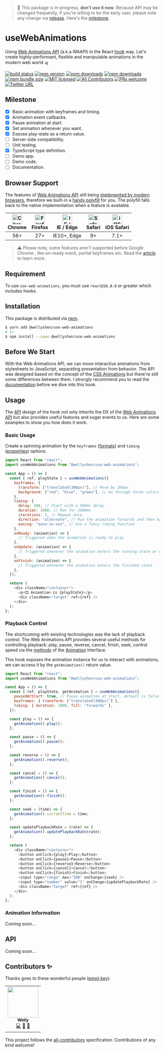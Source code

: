 > 🚧 This package is in-progress, **don't use it now**. Because API may be changed frequently, if you're willing to be the early user, please note any change via [release](https://github.com/wellyshen/use-web-animations/releases). Here's the [milestone](#milestone).

# useWebAnimations

Using [Web Animations API](https://developer.mozilla.org/en-US/docs/Web/API/Web_Animations_API) (a.k.a WAAPI) in the React [hook](https://reactjs.org/docs/hooks-custom.html#using-a-custom-hook) way. Let's create highly-performant, flexible and manipulable animations in the modern web world 🛸

[![build status](https://img.shields.io/github/workflow/status/wellyshen/use-web-animations/CI?style=flat-square)](https://github.com/wellyshen/use-web-animations/actions?query=workflow%3ACI)
[![npm version](https://img.shields.io/npm/v/@wellyshen/use-web-animations?style=flat-square)](https://www.npmjs.com/package/@wellyshen/use-web-animations)
[![npm downloads](https://img.shields.io/npm/dm/@wellyshen/use-web-animations?style=flat-square)](https://www.npmtrends.com/@wellyshen/use-web-animations)
[![npm downloads](https://img.shields.io/npm/dt/@wellyshen/use-web-animations?style=flat-square)](https://www.npmtrends.com/@wellyshen/use-web-animations)
[![npm bundle size](https://img.shields.io/bundlephobia/minzip/@wellyshen/use-web-animations?style=flat-square)](https://bundlephobia.com/result?p=@wellyshen/use-web-animations)
[![MIT licensed](https://img.shields.io/github/license/wellyshen/use-web-animations?style=flat-square)](https://raw.githubusercontent.com/wellyshen/use-web-animations/master/LICENSE)
[![All Contributors](https://img.shields.io/badge/all_contributors-1-orange.svg?style=flat-square)](#contributors-)
[![PRs welcome](https://img.shields.io/badge/PRs-welcome-brightgreen?style=flat-square)](https://github.com/wellyshen/use-web-animations/blob/master/CONTRIBUTING.md)
[![Twitter URL](https://img.shields.io/twitter/url?style=social&url=https%3A%2F%2Fgithub.com%2Fwellyshen%2Fuse-web-animations)](https://twitter.com/intent/tweet?text=With%20@wellyshen/use-web-animations,%20I%20can%20build%20fancy%20and%20performant%20animations%20for%20my%20web%20app.%20Thanks,%20@Welly%20Shen%20🤩)

## Milestone

- [x] Basic animation with keyframes and timing.
- [x] Animation event callbacks.
- [x] Pause animation at start.
- [x] Set animation whenever you want.
- [x] Expose play-state as a return value.
- [ ] Server-side compatibility.
- [ ] Unit testing.
- [x] TypeScript type definition.
- [ ] Demo app.
- [ ] Demo code.
- [ ] Documentation.

## Browser Support

The features of [Web Animations API](https://developer.mozilla.org/en-US/docs/Web/API/Web_Animations_API) still being [implemented by modern browsers](https://caniuse.com/#feat=web-animation), therefore we built-in a [handy polyfill](https://github.com/web-animations/web-animations-js) for you. The polyfill falls back to the native implementation when a feature is available.

| <img src="https://raw.githubusercontent.com/alrra/browser-logos/master/src/chrome/chrome_48x48.png" alt="Chrome" width="32px" height="32px" /><br/>Chrome | <img src="https://raw.githubusercontent.com/alrra/browser-logos/master/src/firefox/firefox_48x48.png" alt="Firefox" width="32px" height="32px" /><br/>Firefox | <img src="https://raw.githubusercontent.com/alrra/browser-logos/master/src/edge/edge_48x48.png" alt="IE / Edge" width="32px" height="32px" /><br/>IE / Edge | <img src="https://raw.githubusercontent.com/alrra/browser-logos/master/src/safari/safari_48x48.png" alt="Safari" width="32px" height="32px" /><br/>Safari | <img src="https://raw.githubusercontent.com/alrra/browser-logos/master/src/safari-ios/safari-ios_48x48.png" alt="iOS Safari" width="32px" height="32px" /><br/>iOS Safari |
| :-------------------------------------------------------------------------------------------------------------------------------------------------------: | :-----------------------------------------------------------------------------------------------------------------------------------------------------------: | :---------------------------------------------------------------------------------------------------------------------------------------------------------: | :-------------------------------------------------------------------------------------------------------------------------------------------------------: | :-----------------------------------------------------------------------------------------------------------------------------------------------------------------------: |
|                                                                            56+                                                                            |                                                                              27+                                                                              |                                                                         IE10+, Edge                                                                         |                                                                            9+                                                                             |                                                                                   7.1+                                                                                    |

> ⚠️ Please note, some features aren't supported before Google Chrome , like on-ready event, partial keyframes etc. Read the [article](https://web.dev/web-animations) to learn more.

## Requirement

To use `use-web-animations`, you must use `react@16.8.0` or greater which includes hooks.

## Installation

This package is distributed via [npm](https://www.npmjs.com/package/@wellyshen/use-web-animations).

```sh
$ yarn add @wellyshen/use-web-animations
# or
$ npm install --save @wellyshen/use-web-animations
```

## Before We Start

With the Web Animations API, we can move interactive animations from stylesheets to JavaScript, separating presentation from behavior. The API was designed based on the concept of the [CSS Animations](https://developer.mozilla.org/en-US/docs/Web/CSS/CSS_Animations/Using_CSS_animations) but there're still some differences between them. I strongly recommend you to read the [documentation](https://developer.mozilla.org/en-US/docs/Web/API/Web_Animations_API/Using_the_Web_Animations_API) before we dive into this hook.

## Usage

The [API](#api) design of the hook not only inherits the DX of the [Web Animations API](https://developer.mozilla.org/en-US/docs/Web/API/Web_Animations_API) but also provides useful features and sugar events to us. Here are some examples to show you how does it work.

### Basic Usage

Create a spinning animation by the `keyframes` ([formats](https://developer.mozilla.org/en-US/docs/Web/API/Web_Animations_API/Keyframe_Formats)) and `timing` ([properties](https://developer.mozilla.org/en-US/docs/Web/API/EffectTiming)) options.

```js
import React from "react";
import useWebAnimations from "@wellyshen/use-web-animations";

const App = () => {
  const { ref, playState } = useWebAnimations({
    keyframes: {
      transform: ["translateX(300px)"], // Move by 300px
      background: ["red", "blue", "green"], // Go through three colors
    },
    timing: {
      delay: 500, // Start with a 500ms delay
      duration: 1000, // Run for 1000ms
      iterations: 2, // Repeat once
      direction: "alternate", // Run the animation forwards and then backwards
      easing: "ease-in-out", // Use a fancy timing function
    },
    onReady: (animation) => {
      // Triggered when the animation is ready to play
    },
    onUpdate: (animation) => {
      // Triggered whenever the animation enters the running state or changes state
    },
    onFinish: (animation) => {
      // Triggered whenever the animation enters the finished state
    },
  });

  return (
    <div className="container">
      <p>🎞️ Animation is {playState}</p>
      <div className="target" ref={ref} />
    </div>
  );
};
```

### Playback Control

The shortcoming with existing technologies was the lack of playback control. The Web Animations API provides several useful methods for controlling playback: play, pause, reverse, cancel, finish, seek, control speed via the [methods](https://developer.mozilla.org/en-US/docs/Web/API/Animation#Methods) of the [Animation](https://developer.mozilla.org/en-US/docs/Web/API/Animation) interface.

This hook exposes the animation instance for us to interact with animations, we can access it by the `getAnimation()` return value.

```js
import React from "react";
import useWebAnimations from "@wellyshen/use-web-animations";

const App = () => {
  const { ref, playState, getAnimation } = useWebAnimations({
    pausedAtStart: true, // Pause animation at start, default is false
    keyframes: { transform: ["translateX(300px)"] },
    timing: { duration: 1000, fill: "forwards" },
  });

  const play = () => {
    getAnimation().play();
  };

  const pause = () => {
    getAnimation().pause();
  };

  const reverse = () => {
    getAnimation().reverse();
  };

  const cancel = () => {
    getAnimation().cancel();
  };

  const finish = () => {
    getAnimation().finish();
  };

  const seek = (time) => {
    getAnimation().currentTime = time;
  };

  const updatePlaybackRate = (rate) => {
    getAnimation().updatePlaybackRate(rate);
  };

  return (
    <div className="container">
      <button onClick={play}>Play</button>
      <button onClick={pause}>Pause</button>
      <button onClick={reverse}>Reverse</button>
      <button onClick={cancel}>Cancel</button>
      <button onClick={finish}>Finish</button>
      <input type="range" max="300" onChange={seek} />
      <input type="number" value="1" onChange={updatePlaybackRate} />
      <div className="target" ref={ref} />
    </div>
  );
};
```

### Animation Information

Coming soon...

## API

Coming soon...

## Contributors ✨

Thanks goes to these wonderful people ([emoji key](https://allcontributors.org/docs/en/emoji-key)):

<!-- ALL-CONTRIBUTORS-LIST:START - Do not remove or modify this section -->
<!-- prettier-ignore-start -->
<!-- markdownlint-disable -->
<table>
  <tr>
    <td align="center"><a href="https://wellyshen.com"><img src="https://avatars1.githubusercontent.com/u/21308003?v=4" width="100px;" alt=""/><br /><sub><b>Welly</b></sub></a><br /><a href="https://github.com/wellyshen/use-web-animations/commits?author=wellyshen" title="Code">💻</a> <a href="https://github.com/wellyshen/use-web-animations/commits?author=wellyshen" title="Documentation">📖</a> <a href="#maintenance-wellyshen" title="Maintenance">🚧</a></td>
  </tr>
</table>

<!-- markdownlint-enable -->
<!-- prettier-ignore-end -->

<!-- ALL-CONTRIBUTORS-LIST:END -->

This project follows the [all-contributors](https://github.com/all-contributors/all-contributors) specification. Contributions of any kind welcome!
